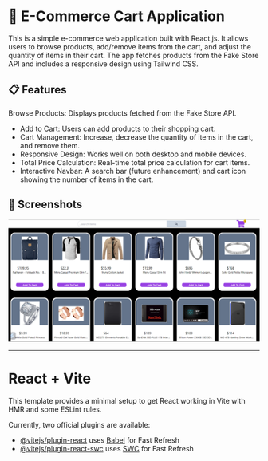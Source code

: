 # 🛒 E-Commerce Cart Application
This is a simple e-commerce web application built with React.js. It allows users to browse products, add/remove items from the cart, and adjust the quantity of items in their cart. The app fetches products from the Fake Store API and includes a responsive design using Tailwind CSS.

## 📋 Features
Browse Products: Displays products fetched from the Fake Store API.
- Add to Cart: Users can add products to their shopping cart.
- Cart Management: Increase, decrease the quantity of items in the cart, and remove them.
- Responsive Design: Works well on both desktop and mobile devices.
- Total Price Calculation: Real-time total price calculation for cart items.
- Interactive Navbar: A search bar (future enhancement) and cart icon showing the number of items in the cart.


## 📸 Screenshots

![Screenshot Title](Screenshot.png)

---

# React + Vite

This template provides a minimal setup to get React working in Vite with HMR and some ESLint rules.

Currently, two official plugins are available:

- [@vitejs/plugin-react](https://github.com/vitejs/vite-plugin-react/blob/main/packages/plugin-react/README.md) uses [Babel](https://babeljs.io/) for Fast Refresh
- [@vitejs/plugin-react-swc](https://github.com/vitejs/vite-plugin-react-swc) uses [SWC](https://swc.rs/) for Fast Refresh
